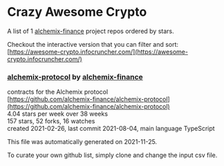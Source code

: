 # Crazy Awesome Crypto
A list of 1 [alchemix-finance](https://github.com/alchemix-finance) project repos ordered by stars.  

Checkout the interactive version that you can filter and sort: 
[https://awesome-crypto.infocruncher.com/](https://awesome-crypto.infocruncher.com/)  


### [alchemix-protocol](https://github.com/alchemix-finance/alchemix-protocol) by [alchemix-finance](https://github.com/alchemix-finance)  
contracts for the Alchemix protocol  
[https://github.com/alchemix-finance/alchemix-protocol](https://github.com/alchemix-finance/alchemix-protocol)  
4.04 stars per week over 38 weeks  
157 stars, 52 forks, 16 watches  
created 2021-02-26, last commit 2021-08-04, main language TypeScript  


This file was automatically generated on 2021-11-25.  

To curate your own github list, simply clone and change the input csv file.  